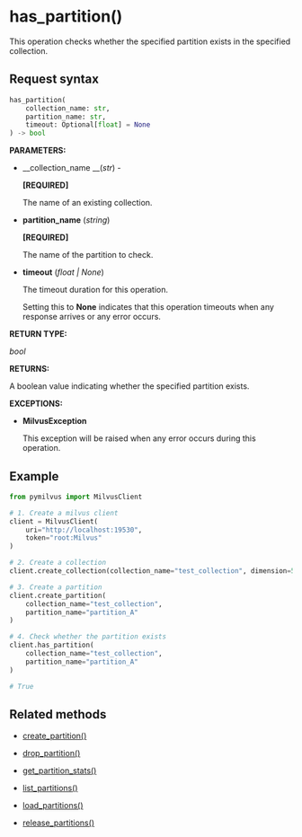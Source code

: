 # has_partition()

This operation checks whether the specified partition exists in the specified collection.

## Request syntax

```python
has_partition(
    collection_name: str,
    partition_name: str,
    timeout: Optional[float] = None
) -> bool
```

__PARAMETERS:__

- __collection_name __(_str_) -

    __[REQUIRED]__

    The name of an existing collection.

- __partition_name__ (_string_)

    __[REQUIRED]__

    The name of the partition to check.

- __timeout__ (_float _|_ None_)  

    The timeout duration for this operation. 

    Setting this to __None__ indicates that this operation timeouts when any response arrives or any error occurs.

__RETURN TYPE:__

_bool_

__RETURNS:__

A boolean value indicating whether the specified partition exists.

__EXCEPTIONS:__

- __MilvusException__

    This exception will be raised when any error occurs during this operation.

## Example

```python
from pymilvus import MilvusClient

# 1. Create a milvus client
client = MilvusClient(
    uri="http://localhost:19530",
    token="root:Milvus"
)

# 2. Create a collection
client.create_collection(collection_name="test_collection", dimension=5)

# 3. Create a partition
client.create_partition(
    collection_name="test_collection", 
    partition_name="partition_A"
)

# 4. Check whether the partition exists
client.has_partition(
    collection_name="test_collection", 
    partition_name="partition_A"
) 

# True
```

## Related methods

- [create_partition()](./create_partition.md)

- [drop_partition()](./drop_partition.md)

- [get_partition_stats()](./get_partition_stats.md)

- [list_partitions()](./list_partitions.md)

- [load_partitions()](./load_partitions.md)

- [release_partitions()](./release_partitions.md)

